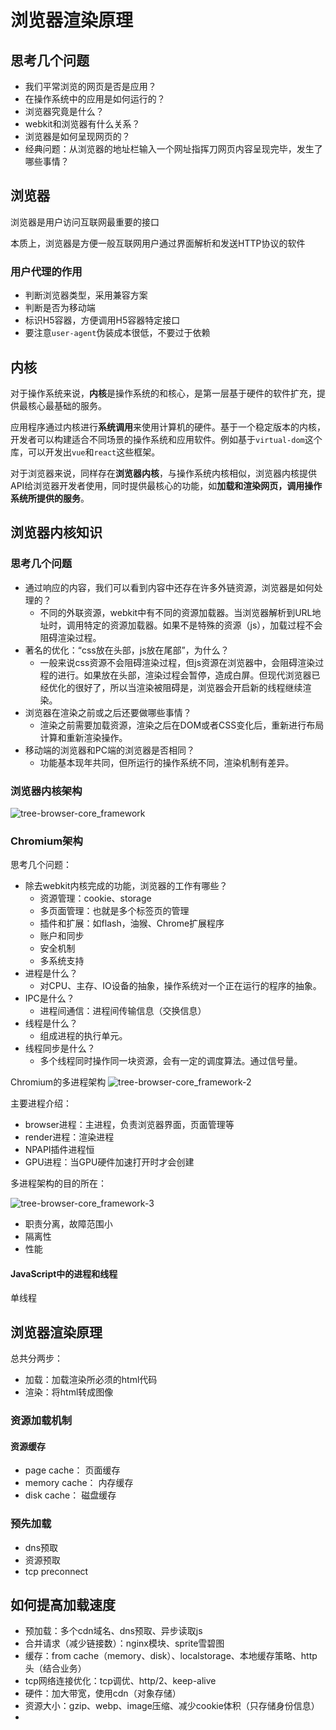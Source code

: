 # 浏览器渲染原理

## 思考几个问题

- 我们平常浏览的网页是否是应用？
- 在操作系统中的应用是如何运行的？
- 浏览器究竟是什么？
- webkit和浏览器有什么关系？
- 浏览器是如何呈现网页的？
- 经典问题：从浏览器的地址栏输入一个网址指挥刀网页内容呈现完毕，发生了哪些事情？

## 浏览器

浏览器是用户访问互联网最重要的接口

本质上，浏览器是方便一般互联网用户通过界面解析和发送HTTP协议的软件

### 用户代理的作用

- 判断浏览器类型，采用兼容方案
- 判断是否为移动端
- 标识H5容器，方便调用H5容器特定接口
- 要注意`user-agent`伪装成本很低，不要过于依赖

## 内核

对于操作系统来说，**内核**是操作系统的和核心，是第一层基于硬件的软件扩充，提供最核心最基础的服务。

应用程序通过内核进行**系统调用**来使用计算机的硬件。基于一个稳定版本的内核，开发者可以构建适合不同场景的操作系统和应用软件。例如基于`virtual-dom`这个库，可以开发出`vue`和`react`这些框架。

对于浏览器来说，同样存在**浏览器内核**，与操作系统内核相似，浏览器内核提供API给浏览器开发者使用，同时提供最核心的功能，如**加载和渲染网页，调用操作系统所提供的服务**。

## 浏览器内核知识

### 思考几个问题

- 通过响应的内容，我们可以看到内容中还存在许多外链资源，浏览器是如何处理的？
  - 不同的外联资源，webkit中有不同的资源加载器。当浏览器解析到URL地址时，调用特定的资源加载器。如果不是特殊的资源（js），加载过程不会阻碍渲染过程。
- 著名的优化：“css放在头部，js放在尾部”，为什么？
  - 一般来说css资源不会阻碍渲染过程，但js资源在浏览器中，会阻碍渲染过程的进行。如果放在头部，渲染过程会暂停，造成白屏。但现代浏览器已经优化的很好了，所以当渲染被阻碍是，浏览器会开启新的线程继续渲染。
- 浏览器在渲染之前或之后还要做哪些事情？
  - 渲染之前需要加载资源，渲染之后在DOM或者CSS变化后，重新进行布局计算和重新渲染操作。
- 移动端的浏览器和PC端的浏览器是否相同？
  - 功能基本现年共同，但所运行的操作系统不同，渲染机制有差异。

### 浏览器内核架构

![tree-browser-core_framework](../../assets/tree-browser-core_framework.png)

### Chromium架构

思考几个问题：

- 除去webkit内核完成的功能，浏览器的工作有哪些？
  - 资源管理：cookie、storage
  - 多页面管理：也就是多个标签页的管理
  - 插件和扩展：如flash，油猴、Chrome扩展程序
  - 账户和同步
  - 安全机制
  - 多系统支持
- 进程是什么？
  - 对CPU、主存、IO设备的抽象，操作系统对一个正在运行的程序的抽象。
- IPC是什么？
  - 进程间通信：进程间传输信息（交换信息）
- 线程是什么？
  - 组成进程的执行单元。
- 线程同步是什么？
  - 多个线程同时操作同一块资源，会有一定的调度算法。通过信号量。

Chromium的多进程架构
![tree-browser-core_framework-2](../../assets/tree-browser-core_framework-2.png)

主要进程介绍：

- browser进程：主进程，负责浏览器界面，页面管理等
- render进程：渲染进程
- NPAPI插件进程恒
- GPU进程：当GPU硬件加速打开时才会创建

多进程架构的目的所在：

![tree-browser-core_framework-3](../../assets/tree-browser-core_framework-3.png)

- 职责分离，故障范围小
- 隔离性
- 性能

#### JavaScript中的进程和线程

单线程

## 浏览器渲染原理

总共分两步：

- 加载：加载渲染所必须的html代码
- 渲染：将html转成图像

### 资源加载机制

#### 资源缓存

- page cache： 页面缓存
- memory cache： 内存缓存
- disk cache： 磁盘缓存

### 预先加载

- dns预取
- 资源预取
- tcp preconnect

## 如何提高加载速度

- 预加载：多个cdn域名、dns预取、异步读取js
- 合并请求（减少链接数）：nginx模块、sprite雪碧图
- 缓存：from cache（memory、disk）、localstorage、本地缓存策略、http头（结合业务）
- tcp网络连接优化：tcp调优、http/2、keep-alive
- 硬件：加大带宽，使用cdn（对象存储）
- 资源大小：gzip、webp、image压缩、减少cookie体积（只存储身份信息）
- 


